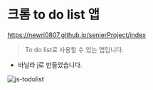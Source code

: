 # 크롬 to do list 앱 

https://newri0807.github.io/senierProject/index

> To do list로 사용할 수 있는 앱입니다.
- 바닐라 j로 만들었습니다. 


![js-todolist](https://user-images.githubusercontent.com/51315988/167984278-6e39f10c-9ea1-407f-acd6-25d960150115.gif)
